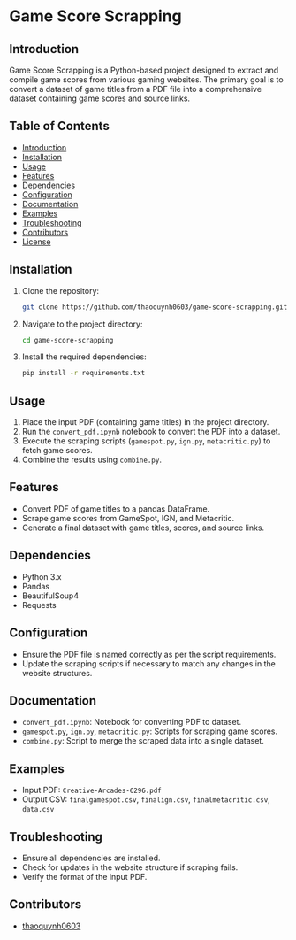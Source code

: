 # Game Score Scrapping

## Introduction
Game Score Scrapping is a Python-based project designed to extract and compile game scores from various gaming websites. The primary goal is to convert a dataset of game titles from a PDF file into a comprehensive dataset containing game scores and source links.

## Table of Contents
- [Introduction](#introduction)
- [Installation](#installation)
- [Usage](#usage)
- [Features](#features)
- [Dependencies](#dependencies)
- [Configuration](#configuration)
- [Documentation](#documentation)
- [Examples](#examples)
- [Troubleshooting](#troubleshooting)
- [Contributors](#contributors)
- [License](#license)

## Installation
1. Clone the repository:
   ```bash
   git clone https://github.com/thaoquynh0603/game-score-scrapping.git
   ```
2. Navigate to the project directory:
   ```bash
   cd game-score-scrapping
   ```
3. Install the required dependencies:
   ```bash
   pip install -r requirements.txt
   ```

## Usage
1. Place the input PDF (containing game titles) in the project directory.
2. Run the `convert_pdf.ipynb` notebook to convert the PDF into a dataset.
3. Execute the scraping scripts (`gamespot.py`, `ign.py`, `metacritic.py`) to fetch game scores.
4. Combine the results using `combine.py`.

## Features
- Convert PDF of game titles to a pandas DataFrame.
- Scrape game scores from GameSpot, IGN, and Metacritic.
- Generate a final dataset with game titles, scores, and source links.

## Dependencies
- Python 3.x
- Pandas
- BeautifulSoup4
- Requests

## Configuration
- Ensure the PDF file is named correctly as per the script requirements.
- Update the scraping scripts if necessary to match any changes in the website structures.

## Documentation
- `convert_pdf.ipynb`: Notebook for converting PDF to dataset.
- `gamespot.py`, `ign.py`, `metacritic.py`: Scripts for scraping game scores.
- `combine.py`: Script to merge the scraped data into a single dataset.

## Examples
- Input PDF: `Creative-Arcades-6296.pdf`
- Output CSV: `finalgamespot.csv`, `finalign.csv`, `finalmetacritic.csv`, `data.csv`

## Troubleshooting
- Ensure all dependencies are installed.
- Check for updates in the website structure if scraping fails.
- Verify the format of the input PDF.

## Contributors
- [thaoquynh0603](https://github.com/thaoquynh0603)

